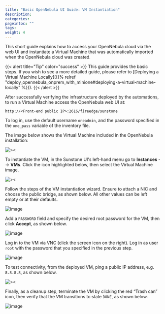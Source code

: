 ```yaml
---
title: "Basic OpenNebula UI Guide: VM Instantiation"
description:
categories:
pageintoc: ""
tags:
weight: 4
---
```


This short guide explains how to access your OpenNebula cloud via the web UI and instantiate a Virtual Machine that was automatically imported when the OpenNebula cloud was created.

{{< alert title="Tip" color="success" >}}
This guide provides the basic steps. If you wish to see a more detailed guide, please refer to [Deploying a Virtual Machine Locally]({{% relref "deploy_opennebula_onprem_with_minione#deploying-a-virtual-machine-locally" %}}).
{{< /alert >}}

After successfully verifying the infrastructure deployed by the automations, to run a Virtual Machine access the OpenNebula web UI at:

`http://<Front-end public IP>:2616/fireedge/sunstone`

To log in, use the default username `oneadmin`, and the password specified in the `one_pass` variable of the inventory file.

The image below shows the Virtual Machine included in the OpenNebula installation:

<a id="one-marketplace"></a>
![><][one-marketplace]

To instantiate the VM, in the Sunstone UI's left-hand menu go to **Instances** --> **VMs**. Click the icon highlighted below, then select the Virtual Machine image.

<a id="one-new-vm"></a>
![><][one-new-vm]

Follow the steps of the VM instantiation wizard. Ensure to attach a NIC and choose the public bridge, as shown below. All other values can be left empty or at their defaults.

<a id="attach-nic"></a>
![image][attach-nic]

Add a `PASSWORD` field and specify the desired root password for the VM, then click **Accept**, as shown below.

<a id="one-vm-config"></a>
![image][one-vm-config]

Log in to the VM via VNC (click the screen icon on the right). Log in as user `root` with the password that you specified in the previous step.

<a id="one-vnc-connect"></a>
![image][one-vnc-connect]

To test connectivity, from the deployed VM, ping a public IP address, e.g. `8.8.8.8`, as shown below.

<a id="one-vnc-connectivity-test"></a>
![><][one-vnc-connectivity-test]

Finally, as a cleanup step, terminate the VM by clicking the red “Trash can” icon, then verify that the VM transitions to state `DONE`, as shown below.

<a id="one-terminate-vm"></a>
![image][one-terminate-vm]

[one-marketplace]: /images/solutions/ionos/one-marketplace.png
[one-new-vm]: /images/solutions/ionos/one-new-vm.png
[attach-nic]: /images/solutions/ionos/attach-nic.png
[one-vm-config]: /images/solutions/ionos/one-vm-config.png
[one-vnc-connect]: /images/solutions/ionos/one-vnc-connect.png
[one-vnc-connectivity-test]: /images/solutions/ionos/one-vnc-connectivity-test.png
[one-terminate-vm]: /images/solutions/ionos/one-terminate-vm.png
